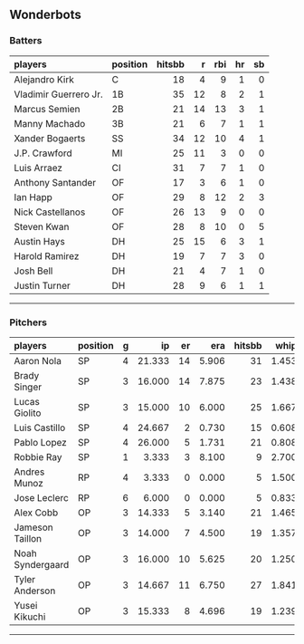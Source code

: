 ## Wonderbots

### Batters

 
|players               |position | hitsbb|  r| rbi| hr| sb| 
|:---------------------|:--------|------:|--:|---:|--:|--:| 
|Alejandro Kirk        |C        |     18|  4|   9|  1|  0| 
|Vladimir Guerrero Jr. |1B       |     35| 12|   8|  2|  1| 
|Marcus Semien         |2B       |     21| 14|  13|  3|  1| 
|Manny Machado         |3B       |     21|  6|   7|  1|  1| 
|Xander Bogaerts       |SS       |     34| 12|  10|  4|  1| 
|J.P. Crawford         |MI       |     25| 11|   3|  0|  0| 
|Luis Arraez           |CI       |     31|  7|   7|  1|  0| 
|Anthony Santander     |OF       |     17|  3|   6|  1|  0| 
|Ian Happ              |OF       |     29|  8|  12|  2|  3| 
|Nick Castellanos      |OF       |     26| 13|   9|  0|  0| 
|Steven Kwan           |OF       |     28|  8|  10|  0|  5| 
|Austin Hays           |DH       |     25| 15|   6|  3|  1| 
|Harold Ramirez        |DH       |     19|  7|   7|  3|  0| 
|Josh Bell             |DH       |     21|  4|   7|  1|  0| 
|Justin Turner         |DH       |     28|  9|   6|  1|  1| 


* * *

### Pitchers

 
|players          |position |  g|     ip| er|   era| hitsbb|  whip| so|  w| sv| 
|:----------------|:--------|--:|------:|--:|-----:|------:|-----:|--:|--:|--:| 
|Aaron Nola       |SP       |  4| 21.333| 14| 5.906|     31| 1.453| 19|  1|  0| 
|Brady Singer     |SP       |  3| 16.000| 14| 7.875|     23| 1.438| 15|  1|  0| 
|Lucas Giolito    |SP       |  3| 15.000| 10| 6.000|     25| 1.667| 16|  0|  0| 
|Luis Castillo    |SP       |  4| 24.667|  2| 0.730|     15| 0.608| 26|  2|  0| 
|Pablo Lopez      |SP       |  4| 26.000|  5| 1.731|     21| 0.808| 33|  1|  0| 
|Robbie Ray       |SP       |  1|  3.333|  3| 8.100|      9| 2.700|  3|  0|  0| 
|Andres Munoz     |RP       |  4|  3.333|  0| 0.000|      5| 1.500|  3|  0|  1| 
|Jose Leclerc     |RP       |  6|  6.000|  0| 0.000|      5| 0.833|  4|  0|  1| 
|Alex Cobb        |OP       |  3| 14.333|  5| 3.140|     21| 1.465| 14|  0|  0| 
|Jameson Taillon  |OP       |  3| 14.000|  7| 4.500|     19| 1.357| 16|  0|  0| 
|Noah Syndergaard |OP       |  3| 16.000| 10| 5.625|     20| 1.250| 17|  0|  0| 
|Tyler Anderson   |OP       |  3| 14.667| 11| 6.750|     27| 1.841| 10|  1|  0| 
|Yusei Kikuchi    |OP       |  3| 15.333|  8| 4.696|     19| 1.239| 17|  2|  0| 


* * *


